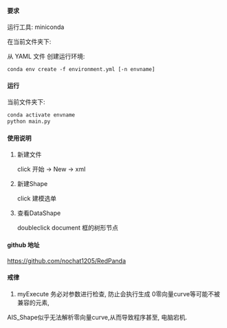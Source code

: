 
####  要求


运行工具: miniconda

在当前文件夹下:

从 YAML 文件 创建运行环境:

```shell
conda env create -f environment.yml [-n envname]

```

#### 运行

当前文件夹下:

```sh
conda activate envname
python main.py
```



#### 使用说明

1. 新建文件

   click 开始 -> New -> xml

2. 新建Shape

   click 建模选单

3. 查看DataShape

   doubleclick  document 框的树形节点








#### github 地址

https://github.com/nochat1205/RedPanda


#### 戒律

1. myExecute 务必对参数进行检查, 防止会执行生成 0零向量curve等可能不被兼容的元素, 

AIS_Shape似乎无法解析零向量curve,从而导致程序甚至, 电脑宕机.


